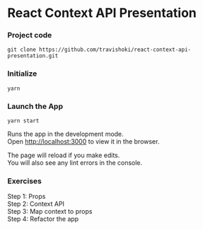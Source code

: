 # React Context API Presentation

### Project code
`git clone https://github.com/travishoki/react-context-api-presentation.git`

### Initialize
`yarn`

### Launch the App
`yarn start`

Runs the app in the development mode.<br>
Open [http://localhost:3000](http://localhost:3000) to view it in the browser.

The page will reload if you make edits.<br>
You will also see any lint errors in the console.

### Exercises
Step 1: Props<br>
Step 2: Context API<br>
Step 3: Map context to props<br>
Step 4: Refactor the app<br>
